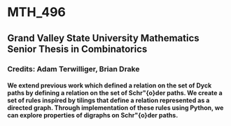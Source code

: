 # MTH_496
## Grand Valley State University Mathematics Senior Thesis in Combinatorics

### Credits: Adam Terwilliger, Brian Drake

#### We extend previous work which defined a relation on the set of Dyck paths by defining a relation on the set of Schr\"{o}der paths. We create a set of rules inspired by tilings that define a relation represented as a directed graph. Through implementation of these rules using Python, we can explore properties of digraphs on Schr\"{o}der paths.

